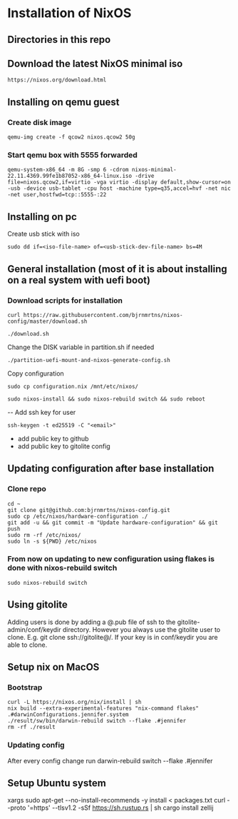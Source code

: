 # Installation of NixOS

## Directories in this repo

## Download the latest NixOS minimal iso
```
https://nixos.org/download.html
```

## Installing on qemu guest

### Create disk image
```
qemu-img create -f qcow2 nixos.qcow2 50g
```

### Start qemu box with 5555 forwarded
```
qemu-system-x86_64 -m 8G -smp 6 -cdrom nixos-minimal-22.11.4369.99fe1b87052-x86_64-linux.iso -drive file=nixos.qcow2,if=virtio -vga virtio -display default,show-cursor=on -usb -device usb-tablet -cpu host -machine type=q35,accel=hvf -net nic -net user,hostfwd=tcp::5555-:22
```

## Installing on pc
Create usb stick with iso
```
sudo dd if=<iso-file-name> of=<usb-stick-dev-file-name> bs=4M
```

## General installation (most of it is about installing on a real system with uefi boot)
### Download scripts for installation
```
curl https://raw.githubusercontent.com/bjrnmrtns/nixos-config/master/download.sh
```
```
./download.sh
```
Change the DISK variable in partition.sh if needed
```
./partition-uefi-mount-and-nixos-generate-config.sh

```
Copy configuration
```
sudo cp configuration.nix /mnt/etc/nixos/
```

```
sudo nixos-install && sudo nixos-rebuild switch && sudo reboot
```

-- Add ssh key for user
```
ssh-keygen -t ed25519 -C "<email>"
```
- add public key to github
- add public key to gitolite config


## Updating configuration after base installation
### Clone repo
```
cd ~
git clone git@github.com:bjrnmrtns/nixos-config.git
sudo cp /etc/nixos/hardware-configuration ./
git add -u && git commit -m "Update hardware-configuration" && git push
sudo rm -rf /etc/nixos/
sudo ln -s ${PWD} /etc/nixos
```

### From now on updating to new configuration using flakes is done with nixos-rebuild switch 
```
sudo nixos-rebuild switch
```

## Using gitolite
Adding users is done by adding a <username>@<does not matter hostname>.pub file of ssh to the gitolite-admin/conf/keydir directory.
However you always use the gitolite user to clone. E.g. git clone ssh://gitolite@<ip-address>/<repo-name>.
If your key is in conf/keydir you are able to clone.

## Setup nix on MacOS

### Bootstrap
```
curl -L https://nixos.org/nix/install | sh
nix build --extra-experimental-features "nix-command flakes" .#darwinConfigurations.jennifer.system
./result/sw/bin/darwin-rebuild switch --flake .#jennifer
rm -rf ./result
```

### Updating config
After every config change run
darwin-rebuild switch --flake .#jennifer

## Setup Ubuntu system
xargs sudo apt-get --no-install-recommends -y install < packages.txt
curl --proto '=https' --tlsv1.2 -sSf https://sh.rustup.rs | sh
cargo install zellij
